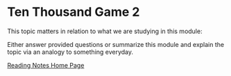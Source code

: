 # Ten Thousand Game 2

This topic matters in relation to what we are studying in this module:

Either answer provided questions or summarize this module and explain the topic via an analogy to something everyday.  

[Reading Notes Home Page](README.md)